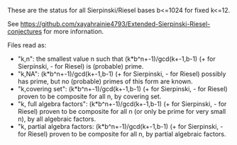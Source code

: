 These are the status for all Sierpinski/Riesel bases b<=1024 for fixed k<=12.

See https://github.com/xayahrainie4793/Extended-Sierpinski-Riesel-conjectures for more infornation.

Files read as:

* "k,n": the smallest value n such that (k\*b^n+-1)/gcd(k+-1,b-1) (+ for Sierpinski, - for Riesel) is (probable) prime.
* "k,NA": (k\*b^n+-1)/gcd(k+-1,b-1) (+ for Sierpinski, - for Riesel) possibly has prime, but no (probable) primes of this form are known.
* "k,covering set": (k\*b^n+-1)/gcd(k+-1,b-1) (+ for Sierpinski, - for Riesel) proven to be composite for all n, by covering set.
* "k, full algebra factors": (k\*b^n+-1)/gcd(k+-1,b-1) (+ for Sierpinski, - for Riesel) proven to be composite for all n (or only be prime for very small n), by all algebraic factors.
* "k, partial algebra factors: (k\*b^n+-1)/gcd(k+-1,b-1) (+ for Sierpinski, - for Riesel) proven to be composite for all n, by partial algebraic factors.
